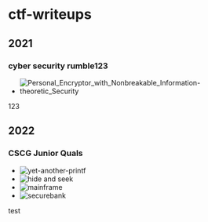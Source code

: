 # ctf-writeups

## 2021

### cyber security rumble123
- ![Personal_Encryptor_with_Nonbreakable_Information-theoretic_Security](2021/cyber%20security%20rumble/crypto/Personal_Encryptor_with_Nonbreakable_Information-theoretic_Security)

123

## 2022

### CSCG Junior Quals

- ![yet-another-printf](2022/cscg/pwn/yet-another-printf)
- ![hide and seek](2022/cscg/rev/hide_and_seek)
- ![mainframe](2022/cscg/net/mainframe)
- ![securebank](2022/cscg/web/securebank)


test
